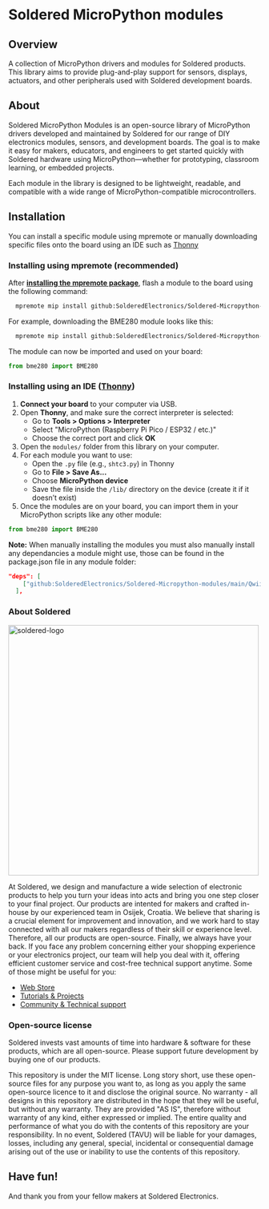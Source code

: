 # Soldered MicroPython modules

## Overview
A collection of MicroPython drivers and modules for Soldered products. This library aims to provide plug-and-play support for sensors, displays, actuators, and other peripherals used with Soldered development boards. 

## About
Soldered MicroPython Modules is an open-source library of MicroPython drivers developed and maintained by Soldered for our range of DIY electronics modules, sensors, and development boards. The goal is to make it easy for makers, educators, and engineers to get started quickly with Soldered hardware using MicroPython—whether for prototyping, classroom learning, or embedded projects.

Each module in the library is designed to be lightweight, readable, and compatible with a wide range of MicroPython-compatible microcontrollers.

## Installation
You can install a specific module using mpremote or manually downloading specific files onto the board using an IDE such as [Thonny](https://thonny.org/)

### Installing using mpremote (recommended)
After [**installing the mpremote package**](https://docs.micropython.org/en/latest/reference/mpremote.html), flash a module to the board using the following command:

```sh
  mpremote mip install github:SolderedElectronics/Soldered-Micropython-modules/main/ENTER-MODULE-HERE
```
For example, downloading the BME280 module looks like this:

```sh
  mpremote mip install github:SolderedElectronics/Soldered-Micropython-modules/main/BME280
```

The module can now be imported and used on your board:
```python
from bme280 import BME280
```

### Installing using an IDE ([Thonny](https://thonny.org/))

1. **Connect your board** to your computer via USB.
2. Open **Thonny**, and make sure the correct interpreter is selected:
   - Go to **Tools > Options > Interpreter**
   - Select "MicroPython (Raspberry Pi Pico / ESP32 / etc.)"
   - Choose the correct port and click **OK**
3. Open the `modules/` folder from this library on your computer.
4. For each module you want to use:
   - Open the `.py` file (e.g., `shtc3.py`) in Thonny
   - Go to **File > Save As...**
   - Choose **MicroPython device**
   - Save the file inside the `/lib/` directory on the device (create it if it doesn’t exist)
5. Once the modules are on your board, you can import them in your MicroPython scripts like any other module: 
```python
from bme280 import BME280
```
**Note:** When manually installing the modules you must also manually install any dependancies a module might use, those can be found in the package.json file in any module folder:

```json
"deps": [
    ["github:SolderedElectronics/Soldered-Micropython-modules/main/Qwiic/Qwiic.py", "main"]
  ],
```

### About Soldered

<img src="https://soldered.com/productdata/2023/01/soldered-logo-og.png" alt="soldered-logo" width="500"/>

At Soldered, we design and manufacture a wide selection of electronic products to help you turn your ideas into acts and bring you one step closer to your final project. Our products are intented for makers and crafted in-house by our experienced team in Osijek, Croatia. We believe that sharing is a crucial element for improvement and innovation, and we work hard to stay connected with all our makers regardless of their skill or experience level. Therefore, all our products are open-source. Finally, we always have your back. If you face any problem concerning either your shopping experience or your electronics project, our team will help you deal with it, offering efficient customer service and cost-free technical support anytime. Some of those might be useful for you:

- [Web Store](https://www.soldered.com/shop)
- [Tutorials & Projects](https://soldered.com/learn)
- [Community & Technical support](https://soldered.com/community)

### Open-source license

Soldered invests vast amounts of time into hardware & software for these products, which are all open-source. Please support future development by buying one of our products.

This repository is under the MIT license. Long story short, use these open-source files for any purpose you want to, as long as you apply the same open-source licence to it and disclose the original source. No warranty - all designs in this repository are distributed in the hope that they will be useful, but without any warranty. They are provided "AS IS", therefore without warranty of any kind, either expressed or implied. The entire quality and performance of what you do with the contents of this repository are your responsibility. In no event, Soldered (TAVU) will be liable for your damages, losses, including any general, special, incidental or consequential damage arising out of the use or inability to use the contents of this repository.

## Have fun!

And thank you from your fellow makers at Soldered Electronics.

 

